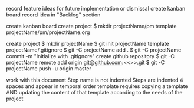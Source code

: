 record feature ideas for future implementation or dismissal
    create kanban board
    record idea in "Backlog" section
        

create kanban board
    create project
    $ mkdir projectName/pm
    template projectName/pm/projectName.org


create project
    $ mkdir projectName
    $ git init projectName
    template projectName/.gitignore
    $ git -C projectName add .
    $ git -C projectName commit -m "Initialize with .gitignore"
    create github repository
    $ git -C projectName remote add origin git@github.com:<<<projectName URL>>>.git
    $ git -C projectName push -u origin master


work with this document
    Step name is not indented
    Steps are indented 4 spaces and appear in temporal order
    template requires copying a template AND updating the content of that template according to the needs of the project
